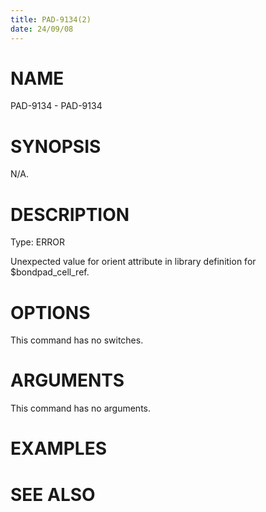 ```yaml
---
title: PAD-9134(2)
date: 24/09/08
---
```


# NAME

PAD-9134 - PAD-9134

# SYNOPSIS

N/A.

# DESCRIPTION

Type: ERROR

Unexpected value for orient attribute in library definition for $bondpad_cell_ref.

# OPTIONS

This command has no switches.

# ARGUMENTS

This command has no arguments.

# EXAMPLES

# SEE ALSO
